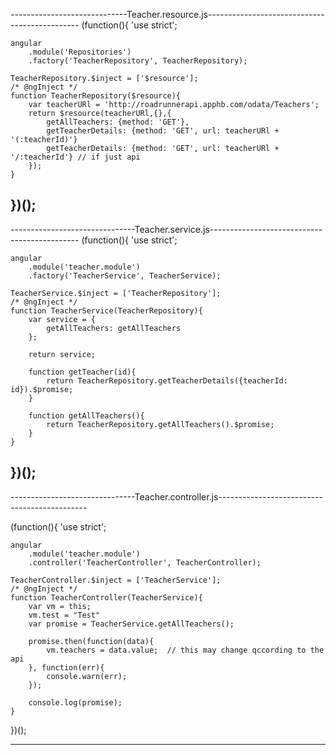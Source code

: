 -----------------------------Teacher.resource.js----------------------------------------------
(function(){
    'use strict';
    
    angular
        .module('Repositories')
        .factory('TeacherRepository', TeacherRepository);
    
    TeacherRepository.$inject = ['$resource'];
    /* @ngInject */
    function TeacherRepository($resource){      
        var teacherURl = 'http://roadrunnerapi.apphb.com/odata/Teachers';
        return $resource(teacherURl,{},{
            getAllTeachers: {method: 'GET'},
            getTeacherDetails: {method: 'GET', url: teacherURl + '(:teacherId)'}
            getTeacherDetails: {method: 'GET', url: teacherURl + '/:teacherId'} // if just api
        });
    }
    
})();
-----------------------------------------------------------------------------------------------


-------------------------------Teacher.service.js---------------------------------------------
(function(){
    'use strict';
    
    angular
        .module('teacher.module')
        .factory('TeacherService', TeacherService);
    
    TeacherService.$inject = ['TeacherRepository'];
    /* @ngInject */
    function TeacherService(TeacherRepository){
        var service = {
            getAllTeachers: getAllTeachers
        };
        
        return service;
        
        function getTeacher(id){
            return TeacherRepository.getTeacherDetails({teacherId: id}).$promise;
        }
        
        function getAllTeachers(){
            return TeacherRepository.getAllTeachers().$promise;
        }
    }
})();
-----------------------------------------------------------------------------------------------


-------------------------------Teacher.controller.js---------------------------------------------

(function(){
    'use strict';
    
    angular
        .module('teacher.module')
        .controller('TeacherController', TeacherController);
    
    TeacherController.$inject = ['TeacherService'];
    /* @ngInject */    
    function TeacherController(TeacherService){
        var vm = this;
        vm.test = "Test"
        var promise = TeacherService.getAllTeachers();
        
        promise.then(function(data){
            vm.teachers = data.value;  // this may change qccording to the api 
        }, function(err){
            console.warn(err);
        });
        
        console.log(promise);
    }
    
})();


-----------------------------------------------------------------------------------------------
